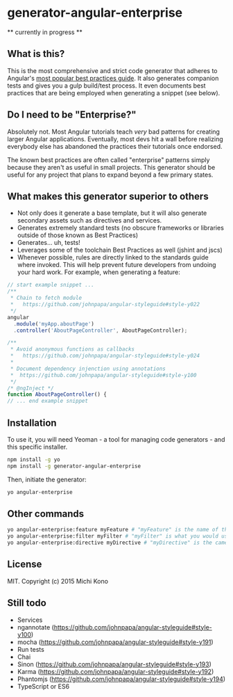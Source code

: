 # generator-angular-enterprise

** currently in progress **


## What is this?

This is the most comprehensive and strict code generator that adheres to Angular's
[most popular best practices guide](https://github.com/johnpapa/angular-styleguide). It also generates companion tests and gives you a gulp build/test process. It even documents best practices that are being employed when generating a snippet (see below).

## Do I need to be "Enterprise?"

Absolutely not. Most Angular tutorials teach _very_ bad patterns for creating larger Angular 
applications. Eventually, most devs hit a wall before realizing everybody else has abandoned 
the practices their tutorials once endorsed.

The known best practices are often called "enterprise" patterns simply because they aren't as 
useful in small projects. This generator should be useful for any project that plans to expand 
beyond a few primary states.


## What makes this generator superior to others

* Not only does it generate a base template, but it will also generate secondary assets such as directives and services.
* Generates extremely standard tests (no obscure frameworks or libraries outside of those known as Best Practices) 
* Generates... uh, tests!
* Leverages some of the toolchain Best Practices as well (jshint and jscs)
* Whenever possible, rules are directly linked to the standards guide where invoked. This will help prevent future 
  developers from undoing your hard work. For example, when generating a feature:

````javascript
// start example snippet ...
/**
 * Chain to fetch module
 *   https://github.com/johnpapa/angular-styleguide#style-y022
 */
angular
  .module('myApp.aboutPage')
  .controller('AboutPageController', AboutPageController);

/**
 * Avoid anonymous functions as callbacks
 *   https://github.com/johnpapa/angular-styleguide#style-y024
 *
 * Document dependency injenction using annotations
 *  https://github.com/johnpapa/angular-styleguide#style-y100
 */
/* @ngInject */
function AboutPageController() {
// ... end example snippet
````

## Installation

To use it, you will need Yeoman - a tool for managing code generators - and this specific installer.

```bash
npm install -g yo
npm install -g generator-angular-enterprise
```

Then, initiate the generator:

```bash
yo angular-enterprise
```

## Other commands

```bash
yo angular-enterprise:feature myFeature # "myFeature" is the name of the module
yo angular-enterprise:filter myFilter # "myFilter" is what you would use in the HTML
yo angular-enterprise:directive myDirective # "myDirective" is the camel case representation of your directive name
```

## License

MIT. Copyright (c) 2015 Michi Kono


## Still todo ##

* Services
* ngannotate (https://github.com/johnpapa/angular-styleguide#style-y100)
* mocha (https://github.com/johnpapa/angular-styleguide#style-y191)
* Run tests
* Chai 
* Sinon (https://github.com/johnpapa/angular-styleguide#style-y193)
* Karma (https://github.com/johnpapa/angular-styleguide#style-y192)
* Phantomjs (https://github.com/johnpapa/angular-styleguide#style-y194)
* TypeScript or ES6
